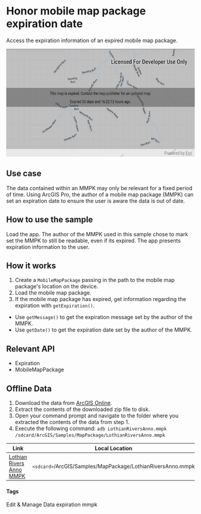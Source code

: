 # Honor mobile map package expiration date

Access the expiration information of an expired mobile map package.

![Honor mobile map package expiration date app](honor-mobile-map-package-expiration-date.png)

## Use case

The data contained within an MMPK may only be relevant for a fixed period of time. Using ArcGIS Pro, the author of a mobile map package (MMPK) can set an expiration date to ensure the user is aware the data is out of date.

## How to use the sample

Load the app. The author of the MMPK used in this sample chose to mark set the MMPK to still be readable, even if its expired. The app presents expiration information to the user.

## How it works

1. Create a `MobileMapPackage` passing in the path to the mobile map package's location on the device.
2. Load the mobile map package.
3. If the mobile map package has expired, get information regarding the expiration with `getExpiration()`.
  * Use `getMessage()` to get the expiration message set by the author of the MMPK.
  * Use `getDate()` to get the expiration date set by the author of the MMPK.

## Relevant API

* Expiration
* MobileMapPackage

## Offline Data
1. Download the data from [ArcGIS Online](https://arcgisruntime.maps.arcgis.com/home/item.html?id=174150279af74a2ba6f8b87a567f480b).
2. Extract the contents of the downloaded zip file to disk.
3. Open your command prompt and navigate to the folder where you extracted the contents of the data from step 1.
4. Execute the following command:
`adb LothianRiversAnno.mmpk /sdcard/ArcGIS/Samples/MapPackage/LothianRiversAnno.mmpk`


Link | Local Location
---------|-------|
|[Lothian Rivers Anno MMPK](https://arcgisruntime.maps.arcgis.com/home/item.html?id=174150279af74a2ba6f8b87a567f480b)| `<sdcard>`/ArcGIS/Samples/MapPackage/LothianRiversAnno.mmpk|


#### Tags
Edit & Manage Data
expiration
mmpk
